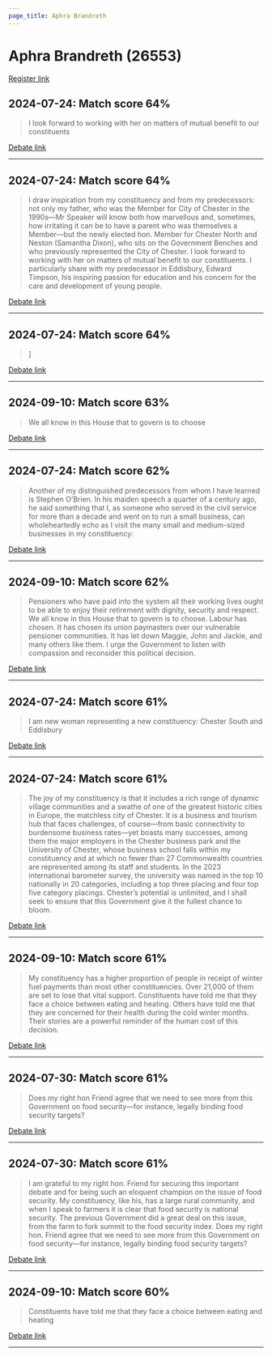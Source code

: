 ```yaml
---
page_title: Aphra Brandreth
---
```


# Aphra Brandreth  (26553)

[Register link](https://www.theyworkforyou.com/mp/26553/register)



## 2024-07-24: Match score 64%

>I look forward to working with her on matters of mutual benefit to our constituents

[Debate link](https://www.theyworkforyou.com/debates/?id=2024-07-24d.722.1) 

---



## 2024-07-24: Match score 64%

>I draw inspiration from my constituency and from my predecessors: not only my father, who was the Member for City of Chester in the 1990s—Mr Speaker will know both how marvellous and, sometimes, how irritating it can be to have a parent who was themselves a Member—but the newly elected hon. Member for Chester North and Neston (Samantha Dixon), who sits on the Government Benches and who previously represented the City of Chester. I look forward to working with her on matters of mutual benefit to our constituents. I particularly share with my predecessor in Eddisbury, Edward Timpson, his inspiring passion for education and his concern for the care and development of young people.

[Debate link](https://www.theyworkforyou.com/debates/?id=2024-07-24d.722.1) 

---



## 2024-07-24: Match score 64%

>]

[Debate link](https://www.theyworkforyou.com/debates/?id=2024-07-24d.722.1) 

---



## 2024-09-10: Match score 63%

>We all know in this House that to govern is to choose

[Debate link](https://www.theyworkforyou.com/debates/?id=2024-09-10a.779.1) 

---



## 2024-07-24: Match score 62%

>Another of my distinguished predecessors from whom I have learned is Stephen O’Brien. In his maiden speech a quarter of a century ago, he said something that I, as someone who served in the civil service for more than a decade and went on to run a small business, can wholeheartedly echo as I visit the many small and medium-sized businesses in my constituency:

[Debate link](https://www.theyworkforyou.com/debates/?id=2024-07-24d.722.1) 

---



## 2024-09-10: Match score 62%

>Pensioners who have paid into the system all their working lives ought to be able to enjoy their retirement with dignity, security and respect. We all know in this House that to govern is to choose. Labour has chosen. It has chosen its union paymasters over our vulnerable pensioner communities. It has let down Maggie, John and Jackie, and many others like them. I urge the Government to listen with compassion and reconsider this political decision.

[Debate link](https://www.theyworkforyou.com/debates/?id=2024-09-10a.779.1) 

---



## 2024-07-24: Match score 61%

>I am new woman representing a new constituency: Chester South and Eddisbury

[Debate link](https://www.theyworkforyou.com/debates/?id=2024-07-24d.722.1) 

---



## 2024-07-24: Match score 61%

>The joy of my constituency is that it includes a rich range of dynamic village communities and a swathe of one of the greatest historic cities in Europe, the matchless city of Chester. It is a business and tourism hub that faces challenges, of course—from basic connectivity to burdensome business rates—yet boasts many successes, among them the major employers in the Chester business park and the University of Chester, whose business school falls within my constituency and at which no fewer than 27 Commonwealth countries are represented among its staff and students. In the 2023 international barometer survey, the university was named in the top 10 nationally in 20 categories, including a top three placing and four top five category placings. Chester’s potential is unlimited, and I shall seek to ensure that this Government give it the fullest chance to bloom.

[Debate link](https://www.theyworkforyou.com/debates/?id=2024-07-24d.722.1) 

---



## 2024-09-10: Match score 61%

>My constituency has a higher proportion of people in receipt of winter fuel payments than most other constituencies. Over 21,000 of them are set to lose that vital support. Constituents have told me that they face a choice between eating and heating. Others have told me that they are concerned for their health during the cold winter months. Their stories are a powerful reminder of the human cost of this decision.

[Debate link](https://www.theyworkforyou.com/debates/?id=2024-09-10a.779.1) 

---



## 2024-07-30: Match score 61%

>Does my right hon Friend agree that we need to see more from this Government on food security—for instance, legally binding food security targets?

[Debate link](https://www.theyworkforyou.com/debates/?id=2024-07-30c.1282.3) 

---



## 2024-07-30: Match score 61%

>I am grateful to my right hon. Friend for securing this important debate and for being such an eloquent champion on the issue of food security. My constituency, like his, has a large rural community, and when I speak to farmers it is clear that food security is national security. The previous Government did a great deal on this issue, from the farm to fork summit to the food security index. Does my right hon. Friend agree that we need to see more from this Government on food security—for instance, legally binding food security targets?

[Debate link](https://www.theyworkforyou.com/debates/?id=2024-07-30c.1282.3) 

---



## 2024-09-10: Match score 60%

>Constituents have told me that they face a choice between eating and heating

[Debate link](https://www.theyworkforyou.com/debates/?id=2024-09-10a.779.1) 

---

